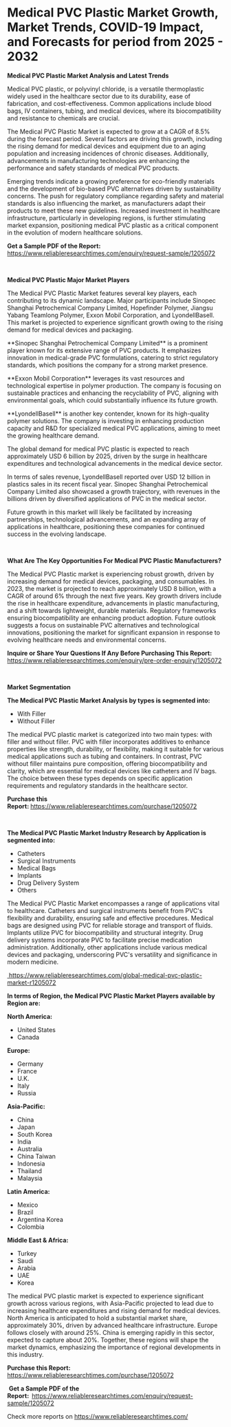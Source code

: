 <p><h1>Medical PVC Plastic Market Growth, Market Trends, COVID-19 Impact, and Forecasts for period from 2025 - 2032</h1></p><p><strong>Medical PVC Plastic Market Analysis and Latest Trends</strong></p>
<p><p>Medical PVC plastic, or polyvinyl chloride, is a versatile thermoplastic widely used in the healthcare sector due to its durability, ease of fabrication, and cost-effectiveness. Common applications include blood bags, IV containers, tubing, and medical devices, where its biocompatibility and resistance to chemicals are crucial. </p><p>The Medical PVC Plastic Market is expected to grow at a CAGR of 8.5% during the forecast period. Several factors are driving this growth, including the rising demand for medical devices and equipment due to an aging population and increasing incidences of chronic diseases. Additionally, advancements in manufacturing technologies are enhancing the performance and safety standards of medical PVC products. </p><p>Emerging trends indicate a growing preference for eco-friendly materials and the development of bio-based PVC alternatives driven by sustainability concerns. The push for regulatory compliance regarding safety and material standards is also influencing the market, as manufacturers adapt their products to meet these new guidelines. Increased investment in healthcare infrastructure, particularly in developing regions, is further stimulating market expansion, positioning medical PVC plastic as a critical component in the evolution of modern healthcare solutions.</p></p>
<p><strong>Get a Sample PDF of the Report:&nbsp;</strong> <a href="https://www.reliableresearchtimes.com/enquiry/request-sample/1205072?utm_campaign=2931&utm_medium=2&utm_source=Github&utm_content=ia&utm_term=26032025&utm_id=medical-pvc-plastic">https://www.reliableresearchtimes.com/enquiry/request-sample/1205072</a></p>
<p>&nbsp;</p>
<p><strong>Medical PVC Plastic Major Market Players</strong></p>
<p><p>The Medical PVC Plastic Market features several key players, each contributing to its dynamic landscape. Major participants include Sinopec Shanghai Petrochemical Company Limited, Hopefinder Polymer, Jiangsu Yabang Teamlong Polymer, Exxon Mobil Corporation, and LyondellBasell. This market is projected to experience significant growth owing to the rising demand for medical devices and packaging.</p><p>**Sinopec Shanghai Petrochemical Company Limited** is a prominent player known for its extensive range of PVC products. It emphasizes innovation in medical-grade PVC formulations, catering to strict regulatory standards, which positions the company for a strong market presence. </p><p>**Exxon Mobil Corporation** leverages its vast resources and technological expertise in polymer production. The company is focusing on sustainable practices and enhancing the recyclability of PVC, aligning with environmental goals, which could substantially influence its future growth.</p><p>**LyondellBasell** is another key contender, known for its high-quality polymer solutions. The company is investing in enhancing production capacity and R&D for specialized medical PVC applications, aiming to meet the growing healthcare demand.</p><p>The global demand for medical PVC plastic is expected to reach approximately USD 6 billion by 2025, driven by the surge in healthcare expenditures and technological advancements in the medical device sector.</p><p>In terms of sales revenue, LyondellBasell reported over USD 12 billion in plastics sales in its recent fiscal year. Sinopec Shanghai Petrochemical Company Limited also showcased a growth trajectory, with revenues in the billions driven by diversified applications of PVC in the medical sector.</p><p>Future growth in this market will likely be facilitated by increasing partnerships, technological advancements, and an expanding array of applications in healthcare, positioning these companies for continued success in the evolving landscape.</p></p>
<p>&nbsp;</p>
<p><strong>What Are The Key Opportunities For Medical PVC Plastic Manufacturers?</strong></p>
<p><p>The Medical PVC Plastic market is experiencing robust growth, driven by increasing demand for medical devices, packaging, and consumables. In 2023, the market is projected to reach approximately USD 8 billion, with a CAGR of around 6% through the next five years. Key growth drivers include the rise in healthcare expenditure, advancements in plastic manufacturing, and a shift towards lightweight, durable materials. Regulatory frameworks ensuring biocompatibility are enhancing product adoption. Future outlook suggests a focus on sustainable PVC alternatives and technological innovations, positioning the market for significant expansion in response to evolving healthcare needs and environmental concerns.</p></p>
<p><strong>Inquire or Share Your Questions If Any Before Purchasing This Report:</strong> <a href="https://www.reliableresearchtimes.com/enquiry/pre-order-enquiry/1205072?utm_campaign=2931&utm_medium=2&utm_source=Github&utm_content=ia&utm_term=26032025&utm_id=medical-pvc-plastic">https://www.reliableresearchtimes.com/enquiry/pre-order-enquiry/1205072</a></p>
<p>&nbsp;</p>
<p><strong>Market Segmentation</strong></p>
<p><strong>The Medical PVC Plastic Market Analysis by types is segmented into:</strong></p>
<p><ul><li>With Filler</li><li>Without Filler</li></ul></p>
<p><p>The medical PVC plastic market is categorized into two main types: with filler and without filler. PVC with filler incorporates additives to enhance properties like strength, durability, or flexibility, making it suitable for various medical applications such as tubing and containers. In contrast, PVC without filler maintains pure composition, offering biocompatibility and clarity, which are essential for medical devices like catheters and IV bags. The choice between these types depends on specific application requirements and regulatory standards in the healthcare sector.</p></p>
<p><strong>Purchase this Report:&nbsp;</strong><a href="https://www.reliableresearchtimes.com/purchase/1205072?utm_campaign=2931&utm_medium=2&utm_source=Github&utm_content=ia&utm_term=26032025&utm_id=medical-pvc-plastic">https://www.reliableresearchtimes.com/purchase/1205072</a></p>
<p>&nbsp;</p>
<p><strong>The Medical PVC Plastic Market Industry Research by Application is segmented into:</strong></p>
<p><ul><li>Catheters</li><li>Surgical Instruments</li><li>Medical Bags</li><li>Implants</li><li>Drug Delivery System</li><li>Others</li></ul></p>
<p><p>The Medical PVC Plastic Market encompasses a range of applications vital to healthcare. Catheters and surgical instruments benefit from PVC's flexibility and durability, ensuring safe and effective procedures. Medical bags are designed using PVC for reliable storage and transport of fluids. Implants utilize PVC for biocompatibility and structural integrity. Drug delivery systems incorporate PVC to facilitate precise medication administration. Additionally, other applications include various medical devices and packaging, underscoring PVC's versatility and significance in modern medicine.</p></p>
<p><a href="https://www.reliableresearchtimes.com/global-medical-pvc-plastic-market-r1205072?utm_campaign=2931&utm_medium=2&utm_source=Github&utm_content=ia&utm_term=26032025&utm_id=medical-pvc-plastic">&nbsp;https://www.reliableresearchtimes.com/global-medical-pvc-plastic-market-r1205072</a></p>
<p><strong>In terms of Region, the Medical PVC Plastic Market Players available by Region are:</strong></p>
<p>
    <p> <strong> North America: </strong>
        <ul>
            <li>United States</li>
            <li>Canada</li>
        </ul>
        </p> 
    <p> <strong> Europe: </strong>
        <ul>
            <li>Germany</li>
            <li>France</li>
            <li>U.K.</li>
            <li>Italy</li>
            <li>Russia</li>
        </ul>
        </p> 
    <p> <strong> Asia-Pacific: </strong>
        <ul>
            <li>China</li>
            <li>Japan</li>
            <li>South Korea</li>
            <li>India</li>
            <li>Australia</li>
            <li>China Taiwan</li>
            <li>Indonesia</li>
            <li>Thailand</li>
            <li>Malaysia</li>
        </ul>
        </p> 
    <p> <strong> Latin America: </strong>
        <ul>
            <li>Mexico</li>
            <li>Brazil</li>
            <li>Argentina Korea</li>
            <li>Colombia</li>
        </ul>
        </p> 
    <p> <strong> Middle East & Africa: </strong>
        <ul>
            <li>Turkey</li>
            <li>Saudi</li>
            <li>Arabia</li>
            <li>UAE</li>
            <li>Korea</li>
        </ul>
    </p>
    </p>
<p><p>The medical PVC plastic market is expected to experience significant growth across various regions, with Asia-Pacific projected to lead due to increasing healthcare expenditures and rising demand for medical devices. North America is anticipated to hold a substantial market share, approximately 30%, driven by advanced healthcare infrastructure. Europe follows closely with around 25%. China is emerging rapidly in this sector, expected to capture about 20%. Together, these regions will shape the market dynamics, emphasizing the importance of regional developments in this industry.</p></p>
<p><strong>Purchase this Report: </strong><a href="https://www.reliableresearchtimes.com/purchase/1205072?utm_campaign=2931&utm_medium=2&utm_source=Github&utm_content=ia&utm_term=26032025&utm_id=medical-pvc-plastic">https://www.reliableresearchtimes.com/purchase/1205072</a></p>
<p>&nbsp;<strong>Get a Sample PDF of the Report:&nbsp;&nbsp;</strong><a href="https://www.reliableresearchtimes.com/enquiry/request-sample/1205072?utm_campaign=2931&utm_medium=2&utm_source=Github&utm_content=ia&utm_term=26032025&utm_id=medical-pvc-plastic">https://www.reliableresearchtimes.com/enquiry/request-sample/1205072</a></p>
<p><strong></strong></p>
<p>Check more reports on <a href="https://www.reliableresearchtimes.com/?utm_campaign=2931&utm_medium=2&utm_source=Github&utm_content=ia&utm_term=26032025&utm_id=medical-pvc-plastic">https://www.reliableresearchtimes.com/</a></p>
